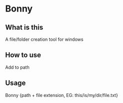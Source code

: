 # Bonny
## What is this
A file/folder creation tool for windows

## How to use
Add to path
## Usage
Bonny {path + file extension, EG: this/is/my/dir/file.txt}

